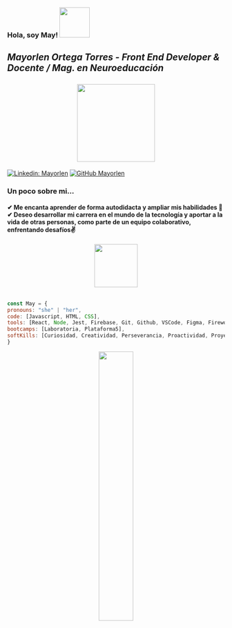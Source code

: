 <h3> Hola, soy May! <img src="https://media0.giphy.com/media/lTS1DjozKdTKhpH6lv/giphy.gif" width="70"><h3>
<h2><em>Mayorlen Ortega Torres - Front End Developer & Docente / Mag. en Neuroeducación </em> 
 <br> 
 <br>
 <div align="center"><img src="https://media3.giphy.com/media/ZDTbix65Me1YDNLDF3/giphy.gif" width="180"></h2>
 
  [![Linkedin: Mayorlen](https://img.shields.io/badge/-Mayorlen-blue?style=flat-square&logo=Linkedin&logoColor=white&link=linkedin.com/in/mayorlen)](http://www.linkedin.com/in/mayorlen)
[![GitHub Mayorlen](https://img.shields.io/github/followers/mayorlenO?label=follow&style=social)](https://github.com/MayorlenO)
  
  
  <h3> Un poco sobre mi...</h3>
  <h4> ✔ Me encanta aprender de forma autodidacta y ampliar mis habilidades 💪 <br>
✔ Deseo  desarrollar mi carrera en el mundo de la tecnología y aportar a la vida de otras personas, como parte de un equipo colaborativo, enfrentando desafíos✌ <br>
  </h4>
 <div align="center"><img src="https://avatars.githubusercontent.com/u/91227867" width="100"></div>
                                                             

 <br>
  
  
  ```javascript
const May = {
  pronouns: "she" | "her",
  code: [Javascript, HTML, CSS],
  tools: [React, Node, Jest, Firebase, Git, Github, VSCode, Figma, Fireworks, Adobe Premiere],
  bootcamps: [Laboratoria, Plataforma5],
  softKills: [Curiosidad, Creatividad, Perseverancia, Proactividad, Proyectos]
}
```
  <div align="center"><img src="https://media1.giphy.com/media/eFa9FOD2roNEGFcSc5/giphy.gif" width="40%"></div>


